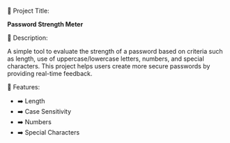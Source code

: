 📘 Project Title:

**Password Strength Meter**



📝 Description:

A simple tool to evaluate the strength of a password based on criteria such as length, use of uppercase/lowercase letters, numbers, and special characters. 
This project helps users create more secure passwords by providing real-time feedback.



🔧 Features:
            
- ➡️ Length
- ➡️ Case Sensitivity
- ➡️ Numbers
- ➡️ Special Characters
